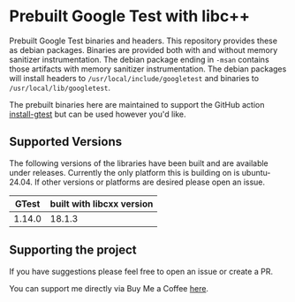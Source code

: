 # Prebuilt Google Test with libc++

Prebuilt Google Test binaries and headers. This repository provides these as debian packages. Binaries are provided both with and without memory sanitizer instrumentation. The debian package ending in `-msan` contains those artifacts with memory sanitizer instrumentation. The debian packages will install headers to `/usr/local/include/googletest` and binaries to `/usr/local/lib/googletest`.

The prebuilt binaries here are maintained to support the GitHub action [install-gtest](https://github.com/dvd0bvb/install-gtest) but can be used however you'd like.

## Supported Versions

The following versions of the libraries have been built and are available under releases. Currently the only platform this is building on is ubuntu-24.04. If other versions or platforms are desired please open an issue.

| GTest | built with libcxx version |
|---|---|
| 1.14.0 | 18.1.3 |

## Supporting the project

If you have suggestions please feel free to open an issue or create a PR.

You can support me directly via Buy Me a Coffee [here](https://www.buymeacoffee.com/dvd0bvb).